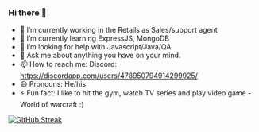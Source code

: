 ### Hi there 👋

- 🔭 I’m currently working in the Retails as Sales/support agent
- 🌱 I’m currently learning ExpressJS, MongoDB
- 🤔 I’m looking for help with Javascript/Java/QA
- 💬 Ask me about anything you have on your mind.
- 📫 How to reach me: Discord: https://discordapp.com/users/478950794914299925/
- 😄 Pronouns: He/his
- ⚡ Fun fact: I like to hit the gym, watch TV series and play video game - World of warcraft :) 

[![GitHub Streak](https://awesome-github-stats.azurewebsites.net/user-stats/dimitrov93&theme=dark)](https://git.io/awesome-stats-card)
